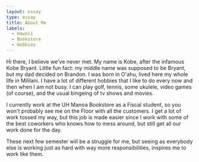```yaml
---
layout: essay
type: essay
title: About Me
labels:
  - Hawaii
  - Bookstore
  - Hobbies
---
```


Hi there, I believe we've never met. My name is Kobe, after the infamous Kobe Bryant. Little fun fact: my middle name was supposed to be Bryant, but my dad decided on Brandon. I was born in O'ahu, lived here my whole life in Mililani. I have a lot of different hobbies that I like to do every now and then when I am not busy. I can play golf, tennis, some ukulele, video games (of course), and the usual bingeing of tv shows and movies.

I currently work at the UH Manoa Bookstore as a Fiscal student, so you won't probably see me on the Floor with all the customers. I get a lot of work tossed my way, but this job is made easier since I work with some of the best coworkers who knows how to mess around, but still get all our work done for the day.

These next few semester will be a struggle for me, but seeing as everybody else is working just as hard with way more responsibilities, inspires me to work like them.
